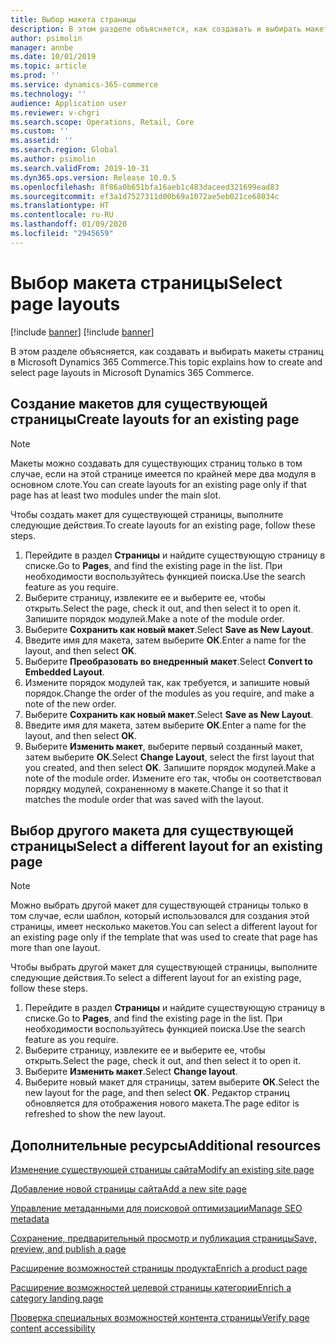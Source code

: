 ```yaml
---
title: Выбор макета страницы
description: В этом разделе объясняется, как создавать и выбирать макеты страниц в Microsoft Dynamics 365 Commerce.
author: psimolin
manager: annbe
ms.date: 10/01/2019
ms.topic: article
ms.prod: ''
ms.service: dynamics-365-commerce
ms.technology: ''
audience: Application user
ms.reviewer: v-chgri
ms.search.scope: Operations, Retail, Core
ms.custom: ''
ms.assetid: ''
ms.search.region: Global
ms.author: psimolin
ms.search.validFrom: 2019-10-31
ms.dyn365.ops.version: Release 10.0.5
ms.openlocfilehash: 8f86a0b651bfa16aeb1c483daceed321699ead83
ms.sourcegitcommit: ef3a1d7527311d00b69a1072ae5eb021ce68034c
ms.translationtype: HT
ms.contentlocale: ru-RU
ms.lasthandoff: 01/09/2020
ms.locfileid: "2945659"
---
```

# <a name="select-page-layouts"></a><span data-ttu-id="b86dd-103">Выбор макета страницы</span><span class="sxs-lookup"><span data-stu-id="b86dd-103">Select page layouts</span></span>

[!include [banner](includes/preview-banner.md)]
[!include [banner](includes/banner.md)]

<span data-ttu-id="b86dd-104">В этом разделе объясняется, как создавать и выбирать макеты страниц в Microsoft Dynamics 365 Commerce.</span><span class="sxs-lookup"><span data-stu-id="b86dd-104">This topic explains how to create and select page layouts in Microsoft Dynamics 365 Commerce.</span></span>

## <a name="create-layouts-for-an-existing-page"></a><span data-ttu-id="b86dd-105">Создание макетов для существующей страницы</span><span class="sxs-lookup"><span data-stu-id="b86dd-105">Create layouts for an existing page</span></span>

> [!NOTE]
> <span data-ttu-id="b86dd-106">Макеты можно создавать для существующих страниц только в том случае, если на этой странице имеется по крайней мере два модуля в основном слоте.</span><span class="sxs-lookup"><span data-stu-id="b86dd-106">You can create layouts for an existing page only if that page has at least two modules under the main slot.</span></span>

<span data-ttu-id="b86dd-107">Чтобы создать макет для существующей страницы, выполните следующие действия.</span><span class="sxs-lookup"><span data-stu-id="b86dd-107">To create layouts for an existing page, follow these steps.</span></span>

1. <span data-ttu-id="b86dd-108">Перейдите в раздел **Страницы** и найдите существующую страницу в списке.</span><span class="sxs-lookup"><span data-stu-id="b86dd-108">Go to **Pages**, and find the existing page in the list.</span></span> <span data-ttu-id="b86dd-109">При необходимости воспользуйтесь функцией поиска.</span><span class="sxs-lookup"><span data-stu-id="b86dd-109">Use the search feature as you require.</span></span>
1. <span data-ttu-id="b86dd-110">Выберите страницу, извлеките ее и выберите ее, чтобы открыть.</span><span class="sxs-lookup"><span data-stu-id="b86dd-110">Select the page, check it out, and then select it to open it.</span></span> <span data-ttu-id="b86dd-111">Запишите порядок модулей.</span><span class="sxs-lookup"><span data-stu-id="b86dd-111">Make a note of the module order.</span></span>
1. <span data-ttu-id="b86dd-112">Выберите **Сохранить как новый макет**.</span><span class="sxs-lookup"><span data-stu-id="b86dd-112">Select **Save as New Layout**.</span></span>
1. <span data-ttu-id="b86dd-113">Введите имя для макета, затем выберите **ОК**.</span><span class="sxs-lookup"><span data-stu-id="b86dd-113">Enter a name for the layout, and then select **OK**.</span></span>
1. <span data-ttu-id="b86dd-114">Выберите **Преобразовать во внедренный макет**.</span><span class="sxs-lookup"><span data-stu-id="b86dd-114">Select **Convert to Embedded Layout**.</span></span>
1. <span data-ttu-id="b86dd-115">Измените порядок модулей так, как требуется, и запишите новый порядок.</span><span class="sxs-lookup"><span data-stu-id="b86dd-115">Change the order of the modules as you require, and make a note of the new order.</span></span>
1. <span data-ttu-id="b86dd-116">Выберите **Сохранить как новый макет**.</span><span class="sxs-lookup"><span data-stu-id="b86dd-116">Select **Save as New Layout**.</span></span>
1. <span data-ttu-id="b86dd-117">Введите имя для макета, затем выберите **ОК**.</span><span class="sxs-lookup"><span data-stu-id="b86dd-117">Enter a name for the layout, and then select **OK**.</span></span>
1. <span data-ttu-id="b86dd-118">Выберите **Изменить макет**, выберите первый созданный макет, затем выберите **ОК**.</span><span class="sxs-lookup"><span data-stu-id="b86dd-118">Select **Change Layout**, select the first layout that you created, and then select **OK**.</span></span> <span data-ttu-id="b86dd-119">Запишите порядок модулей.</span><span class="sxs-lookup"><span data-stu-id="b86dd-119">Make a note of the module order.</span></span> <span data-ttu-id="b86dd-120">Измените его так, чтобы он соответствовал порядку модулей, сохраненному в макете.</span><span class="sxs-lookup"><span data-stu-id="b86dd-120">Change it so that it matches the module order that was saved with the layout.</span></span>

## <a name="select-a-different-layout-for-an-existing-page"></a><span data-ttu-id="b86dd-121">Выбор другого макета для существующей страницы</span><span class="sxs-lookup"><span data-stu-id="b86dd-121">Select a different layout for an existing page</span></span>

> [!NOTE]
> <span data-ttu-id="b86dd-122">Можно выбрать другой макет для существующей страницы только в том случае, если шаблон, который использовался для создания этой страницы, имеет несколько макетов.</span><span class="sxs-lookup"><span data-stu-id="b86dd-122">You can select a different layout for an existing page only if the template that was used to create that page has more than one layout.</span></span>

<span data-ttu-id="b86dd-123">Чтобы выбрать другой макет для существующей страницы, выполните следующие действия.</span><span class="sxs-lookup"><span data-stu-id="b86dd-123">To select a different layout for an existing page, follow these steps.</span></span>

1. <span data-ttu-id="b86dd-124">Перейдите в раздел **Страницы** и найдите существующую страницу в списке.</span><span class="sxs-lookup"><span data-stu-id="b86dd-124">Go to **Pages**, and find the existing page in the list.</span></span> <span data-ttu-id="b86dd-125">При необходимости воспользуйтесь функцией поиска.</span><span class="sxs-lookup"><span data-stu-id="b86dd-125">Use the search feature as you require.</span></span>
1. <span data-ttu-id="b86dd-126">Выберите страницу, извлеките ее и выберите ее, чтобы открыть.</span><span class="sxs-lookup"><span data-stu-id="b86dd-126">Select the page, check it out, and then select it to open it.</span></span>
1. <span data-ttu-id="b86dd-127">Выберите **Изменить макет**.</span><span class="sxs-lookup"><span data-stu-id="b86dd-127">Select **Change layout**.</span></span>
1. <span data-ttu-id="b86dd-128">Выберите новый макет для страницы, затем выберите **ОК**.</span><span class="sxs-lookup"><span data-stu-id="b86dd-128">Select the new layout for the page, and then select **OK**.</span></span> <span data-ttu-id="b86dd-129">Редактор страниц обновляется для отображения нового макета.</span><span class="sxs-lookup"><span data-stu-id="b86dd-129">The page editor is refreshed to show the new layout.</span></span>

## <a name="additional-resources"></a><span data-ttu-id="b86dd-130">Дополнительные ресурсы</span><span class="sxs-lookup"><span data-stu-id="b86dd-130">Additional resources</span></span>

[<span data-ttu-id="b86dd-131">Изменение существующей страницы сайта</span><span class="sxs-lookup"><span data-stu-id="b86dd-131">Modify an existing site page</span></span>](modify-existing-page.md)

[<span data-ttu-id="b86dd-132">Добавление новой страницы сайта</span><span class="sxs-lookup"><span data-stu-id="b86dd-132">Add a new site page</span></span>](add-new-page.md)

[<span data-ttu-id="b86dd-133">Управление метаданными для поисковой оптимизации</span><span class="sxs-lookup"><span data-stu-id="b86dd-133">Manage SEO metadata</span></span>](manage-seo-metadata.md)

[<span data-ttu-id="b86dd-134">Сохранение, предварительный просмотр и публикация страницы</span><span class="sxs-lookup"><span data-stu-id="b86dd-134">Save, preview, and publish a page</span></span>](save-preview-publish-page.md)

[<span data-ttu-id="b86dd-135">Расширение возможностей страницы продукта</span><span class="sxs-lookup"><span data-stu-id="b86dd-135">Enrich a product page</span></span>](enrich-product-page.md)

[<span data-ttu-id="b86dd-136">Расширение возможностей целевой страницы категории</span><span class="sxs-lookup"><span data-stu-id="b86dd-136">Enrich a category landing page</span></span>](enrich-category-page.md)

[<span data-ttu-id="b86dd-137">Проверка специальных возможностей контента страницы</span><span class="sxs-lookup"><span data-stu-id="b86dd-137">Verify page content accessibility</span></span>](verify-accessibility.md)

